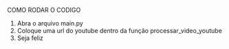 COMO RODAR O CODIGO

1. Abra o arquivo main.py
2. Coloque uma url do youtube dentro da função processar_video_youtube
3. Seja feliz
